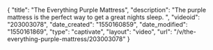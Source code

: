 {
    "title": "The Everything Purple Mattress",
    "description": "The purple mattress is the perfect way to get a great nights sleep. ",
    "videoid": "203003078",
    "date_created": "1550160859",
    "date_modified": "1550161869",
    "type": "captivate",
    "layout": "video",
    "url": "\/v\/the-everything-purple-mattress\/203003078"
}
